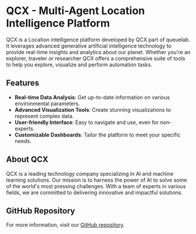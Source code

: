 # QCX - Multi-Agent Location Intelligence Platform

QCX is a Location intelligence platform developed by QCX part of queuelab. It leverages advanced generative artificial intelligence technology to provide real-time insights and analytics about our planet. Whether you're an explorer, traveler or researcher QCX offers a comprehensive suite of tools to help you explore, visualize and perform automation tasks. 

## Features

- **Real-time Data Analysis**: Get up-to-date information on various environmental parameters.
- **Advanced Visualization Tools**: Create stunning visualizations to represent complex data.
- **User-friendly Interface**: Easy to navigate and use, even for non-experts.
- **Customizable Dashboards**: Tailor the platform to meet your specific needs.

## About QCX

QCX is a leading technology company specializing in AI and machine learning solutions. Our mission is to harness the power of AI to solve some of the world's most pressing challenges. With a team of experts in various fields, we are committed to delivering innovative and impactful solutions.

## GitHub Repository

For more information, visit our [GitHub repository](https://github.com/queuelab).
